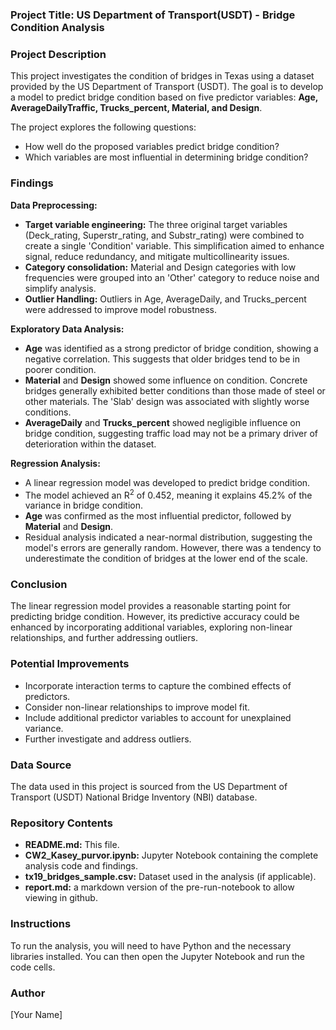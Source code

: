 ### Project Title: US Department of Transport(USDT) - Bridge Condition Analysis

### Project Description

This project investigates the condition of bridges in Texas using a dataset provided by the US Department of Transport (USDT). The goal is to develop a model to predict bridge condition based on five predictor variables: **Age, AverageDailyTraffic, Trucks_percent, Material, and Design**.  

The project explores the following questions:

* How well do the proposed variables predict bridge condition?
* Which variables are most influential in determining bridge condition?

### Findings

**Data Preprocessing:**

* **Target variable engineering:**  The three original target variables (Deck\_rating, Superstr\_rating, and Substr\_rating) were combined to create a single 'Condition' variable. This simplification aimed to enhance signal, reduce redundancy, and mitigate multicollinearity issues.
* **Category consolidation:**  Material and Design categories with low frequencies were grouped into an 'Other' category to reduce noise and simplify analysis.
* **Outlier Handling:**  Outliers in Age, AverageDaily, and Trucks\_percent were addressed to improve model robustness.

**Exploratory Data Analysis:**

* **Age** was identified as a strong predictor of bridge condition, showing a negative correlation. This suggests that older bridges tend to be in poorer condition.
* **Material** and **Design** showed some influence on condition. Concrete bridges generally exhibited better conditions than those made of steel or other materials. The 'Slab' design was associated with slightly worse conditions.
* **AverageDaily** and **Trucks\_percent** showed negligible influence on bridge condition, suggesting traffic load may not be a primary driver of deterioration within the dataset.

**Regression Analysis:**

* A linear regression model was developed to predict bridge condition.
* The model achieved an R<sup>2</sup> of 0.452, meaning it explains 45.2% of the variance in bridge condition.
* **Age** was confirmed as the most influential predictor, followed by **Material** and **Design**.
* Residual analysis indicated a near-normal distribution, suggesting the model's errors are generally random. However, there was a tendency to underestimate the condition of bridges at the lower end of the scale.

### Conclusion

The linear regression model provides a reasonable starting point for predicting bridge condition. However, its predictive accuracy could be enhanced by incorporating additional variables, exploring non-linear relationships, and further addressing outliers. 

### Potential Improvements

* Incorporate interaction terms to capture the combined effects of predictors.
* Consider non-linear relationships to improve model fit.
* Include additional predictor variables to account for unexplained variance.
* Further investigate and address outliers.

### Data Source

The data used in this project is sourced from the US Department of Transport (USDT) National Bridge Inventory (NBI) database.

### Repository Contents

* **README.md:**  This file.
* **CW2_Kasey_purvor.ipynb:**  Jupyter Notebook containing the complete analysis code and findings.
* **tx19_bridges_sample.csv:**  Dataset used in the analysis (if applicable).
* **report.md:** a markdown version of the pre-run-notebook to allow viewing in github. 

### Instructions

To run the analysis, you will need to have Python and the necessary libraries installed. You can then open the Jupyter Notebook and run the code cells.

### Author

[Your Name] 
